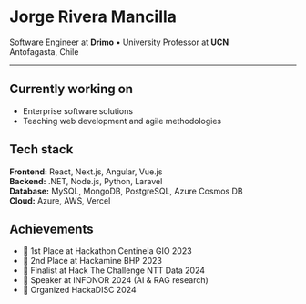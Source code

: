 # Jorge Rivera Mancilla

Software Engineer at **Drimo** • University Professor at **UCN**  
Antofagasta, Chile

---

## Currently working on

- Enterprise software solutions
- Teaching web development and agile methodologies

## Tech stack

**Frontend:** React, Next.js, Angular, Vue.js  
**Backend:** .NET, Node.js, Python, Laravel  
**Database:** MySQL, MongoDB, PostgreSQL, Azure Cosmos DB  
**Cloud:** Azure, AWS, Vercel  

## Achievements

- 🥇 1st Place at Hackathon Centinela GIO 2023
- 🥈 2nd Place at Hackamine BHP 2023
- 🏅 Finalist at Hack The Challenge NTT Data 2024
- 🎤 Speaker at INFONOR 2024 (AI & RAG research)
- 🎯 Organized HackaDISC 2024

